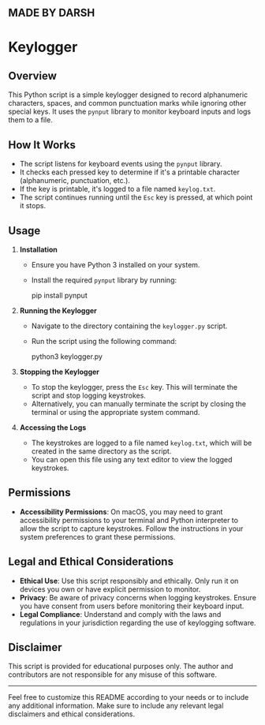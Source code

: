 MADE BY DARSH
---

# Keylogger

## Overview

This Python script is a simple keylogger designed to record alphanumeric characters, spaces, and common punctuation marks while ignoring other special keys. It uses the `pynput` library to monitor keyboard inputs and logs them to a file.

## How It Works

- The script listens for keyboard events using the `pynput` library.
- It checks each pressed key to determine if it's a printable character (alphanumeric, punctuation, etc.).
- If the key is printable, it's logged to a file named `keylog.txt`.
- The script continues running until the `Esc` key is pressed, at which point it stops.

## Usage

1. **Installation**

    - Ensure you have Python 3 installed on your system.
    - Install the required `pynput` library by running:
  
      pip install pynput  

2. **Running the Keylogger**

    - Navigate to the directory containing the `keylogger.py` script.
    - Run the script using the following command:

      python3 keylogger.py


3. **Stopping the Keylogger**

    - To stop the keylogger, press the `Esc` key. This will terminate the script and stop logging keystrokes.
    - Alternatively, you can manually terminate the script by closing the terminal or using the appropriate system command.

4. **Accessing the Logs**

    - The keystrokes are logged to a file named `keylog.txt`, which will be created in the same directory as the script.
    - You can open this file using any text editor to view the logged keystrokes.

## Permissions

- **Accessibility Permissions**: On macOS, you may need to grant accessibility permissions to your terminal and Python interpreter to allow the script to capture keystrokes. Follow the instructions in your system preferences to grant these permissions.

## Legal and Ethical Considerations

- **Ethical Use**: Use this script responsibly and ethically. Only run it on devices you own or have explicit permission to monitor.
- **Privacy**: Be aware of privacy concerns when logging keystrokes. Ensure you have consent from users before monitoring their keyboard input.
- **Legal Compliance**: Understand and comply with the laws and regulations in your jurisdiction regarding the use of keylogging software.

## Disclaimer

This script is provided for educational purposes only. The author and contributors are not responsible for any misuse of this software.

---

Feel free to customize this README according to your needs or to include any additional information. Make sure to include any relevant legal disclaimers and ethical considerations.
